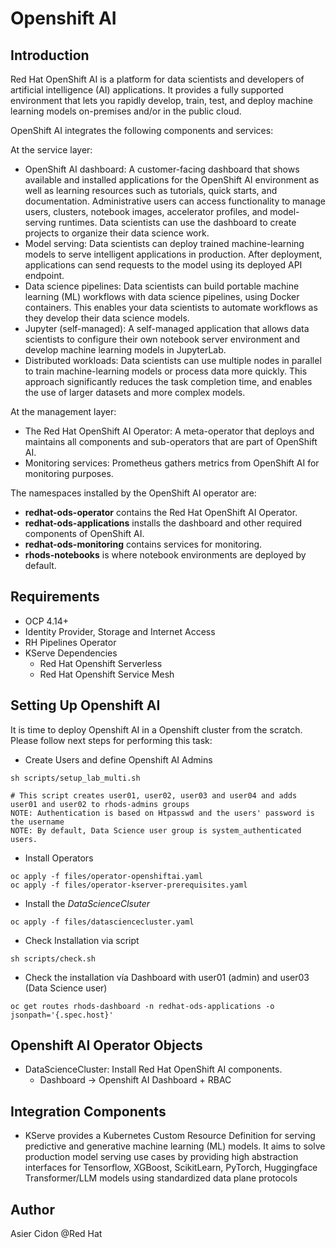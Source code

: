 # Openshift AI

## Introduction

Red Hat OpenShift AI is a platform for data scientists and developers of artificial intelligence (AI) applications. It provides a fully supported environment that lets you rapidly develop, train, test, and deploy machine learning models on-premises and/or in the public cloud.

OpenShift AI integrates the following components and services:

At the service layer:

* OpenShift AI dashboard: A customer-facing dashboard that shows available and installed applications for the OpenShift AI environment as well as learning resources such as tutorials, quick starts, and documentation. Administrative users can access functionality to manage users, clusters, notebook images, accelerator profiles, and model-serving runtimes. Data scientists can use the dashboard to create projects to organize their data science work.
* Model serving: Data scientists can deploy trained machine-learning models to serve intelligent applications in production. After deployment, applications can send requests to the model using its deployed API endpoint.
* Data science pipelines: Data scientists can build portable machine learning (ML) workflows with data science pipelines, using Docker containers. This enables your data scientists to automate workflows as they develop their data science models.
* Jupyter (self-managed): A self-managed application that allows data scientists to configure their own notebook server environment and develop machine learning models in JupyterLab.
* Distributed workloads: Data scientists can use multiple nodes in parallel to train machine-learning models or process data more quickly. This approach significantly reduces the task completion time, and enables the use of larger datasets and more complex models.

At the management layer:

* The Red Hat OpenShift AI Operator: A meta-operator that deploys and maintains all components and sub-operators that are part of OpenShift AI.
* Monitoring services: Prometheus gathers metrics from OpenShift AI for monitoring purposes.

The namespaces installed by the OpenShift AI operator are:

* __redhat-ods-operator__ contains the Red Hat OpenShift AI Operator.
* __redhat-ods-applications__ installs the dashboard and other required components of OpenShift AI.
* __redhat-ods-monitoring__ contains services for monitoring.
* __rhods-notebooks__ is where notebook environments are deployed by default.

## Requirements

* OCP 4.14+
* Identity Provider, Storage and Internet Access
* RH Pipelines Operator
* KServe Dependencies
  * Red Hat Openshift Serverless
  * Red Hat Openshift Service Mesh


## Setting Up Openshift AI

It is time to deploy Openshift AI in a Openshift cluster from the scratch. Please follow next steps for performing this task:

* Create Users and define Openshift AI Admins

```$bash
sh scripts/setup_lab_multi.sh

# This script creates user01, user02, user03 and user04 and adds user01 and user02 to rhods-admins groups 
NOTE: Authentication is based on Htpasswd and the users' password is the username
NOTE: By default, Data Science user group is system_authenticated users.
```

* Install Operators

```$bash
oc apply -f files/operator-openshiftai.yaml
oc apply -f files/operator-kserver-prerequisites.yaml
```

* Install the _DataScienceClsuter_

```$bash
oc apply -f files/datasciencecluster.yaml
```

* Check Installation via script

```$bash
sh scripts/check.sh
```

* Check the installation vía Dashboard with user01 (admin) and user03 (Data Science user)

```$bash
oc get routes rhods-dashboard -n redhat-ods-applications -o jsonpath='{.spec.host}'
```

## Openshift AI Operator Objects

* DataScienceCluster: Install Red Hat OpenShift AI components.
  * Dashboard -> Openshift AI Dashboard + RBAC

## Integration Components

* KServe provides a Kubernetes Custom Resource Definition for serving predictive and generative machine learning (ML) models. It aims to solve production model serving use cases by providing high abstraction interfaces for Tensorflow, XGBoost, ScikitLearn, PyTorch, Huggingface Transformer/LLM models using standardized data plane protocols

## Author

Asier Cidon @Red Hat
